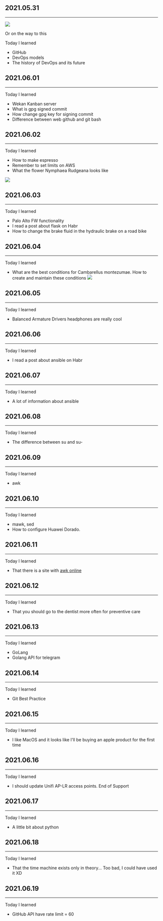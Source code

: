 ## 2021.05.31
***
![](http://a.radikal.ru/a35/2105/4e/74f0d6745ce1.jpg)

Or on the way to this

Today I learned
* GitHub
* DevOps models
* The history of DevOps and its future

## 2021.06.01
***
Today I learned
* Wekan Kanban server
* What is gpg signed commit
* How change gpg key for signing commit
* Difference between web github and git bash

## 2021.06.02
***
Today I learned
* How to make espresso
* Remember to set limits on AWS
* What the flower Nymphaea Rudgeana looks like

![](http://b.radikal.ru/b04/2106/b1/082ce94026cb.jpg)

## 2021.06.03
***
Today I learned
* Palo Alto FW functionality
* I read a post about flask on Habr
* How to change the brake fluid in the hydraulic brake on a road bike

## 2021.06.04
***
Today I learned
* What are the best conditions for Cambarellus montezumae. How to create and maintain these conditions
![](http://a.radikal.ru/a17/2106/da/03ba9aef8007.jpg)

## 2021.06.05
***
Today I learned
* Balanced Armature Drivers headphones are really cool 

## 2021.06.06
***
Today I learned
*  I read a post about ansible on Habr

## 2021.06.07
***
Today I learned
* A lot of information about ansible

## 2021.06.08
***
Today I learned
* The difference between su and su-

 
## 2021.06.09
***
Today I learned
* awk

## 2021.06.10
***
Today I learned
* mawk, sed
* How to configure Huawei Dorado.

## 2021.06.11
***
Today I learned
* That there is a site with [awk online](https://awk.js.org)

## 2021.06.12
***
Today I learned
* That you should go to the dentist more often for preventive care

## 2021.06.13
***
Today I learned
* GoLang
* Golang API for telegram

## 2021.06.14
***
Today I learned
* Git Best Practice

## 2021.06.15
***
Today I learned
* I like MacOS and it looks like I'll be buying an apple product for the first time

## 2021.06.16
***
Today I learned
* I should update Unifi AP-LR access points. End of Support

## 2021.06.17
***
Today I learned
* A little bit about python

## 2021.06.18
***
Today I learned
* That the time machine exists only in theory... Too bad, I could have used it XD

## 2021.06.19
***
Today I learned
* GitHub API have rate limit = 60
